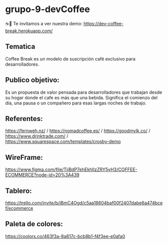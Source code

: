 # grupo-9-devCoffee
☕📲 Te invitamos a ver nuestra demo: https://dev-coffee-break.herokuapp.com/

## Tematica
Coffee Break es un modelo de suscripción café exclusivo para desarrolladores.

## Publico objetivo:
Es un propuesta de valor pensada para desarrolladores que trabajan desde su hogar donde el cafe es más que una bebida. 
Significa el comienzo del día, una pausa o un compañero para esas largas noches de trabajo.

## Referentes:
https://fernweh.nz/ / https://nomadcoffee.es/ / https://goodmylk.co/ / https://www.drinktrade.com/ / https://www.squarespace.com/templates/crosby-demo

## WireFrame:
https://www.figma.com/file/TijBdP7ehEkhIlzZRY5yH3/COFFEE-ECOMMERCE?node-id=20%3A439

## Tablero:
https://trello.com/invite/b/iBmC4Ogd/c5aa18604baf00f2407dabe6a474bcef/ecommerce 

## Paleta de colores:
https://coolors.co/463f3a-8a817c-bcb8b1-f4f3ee-e0afa0


